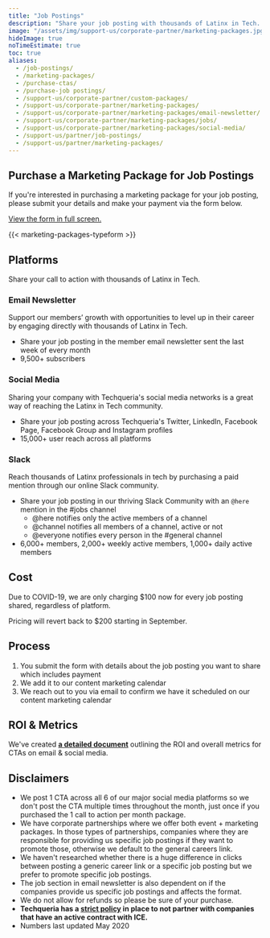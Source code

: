 ```yaml
---
title: "Job Postings"
description: "Share your job posting with thousands of Latinx in Tech. 📣"
image: "/assets/img/support-us/corporate-partner/marketing-packages.jpg"
hideImage: true
noTimeEstimate: true
toc: true
aliases:
  - /job-postings/
  - /marketing-packages/
  - /purchase-ctas/
  - /purchase-job postings/
  - /support-us/corporate-partner/custom-packages/
  - /support-us/corporate-partner/marketing-packages/
  - /support-us/corporate-partner/marketing-packages/email-newsletter/
  - /support-us/corporate-partner/marketing-packages/jobs/
  - /support-us/corporate-partner/marketing-packages/social-media/
  - /support-us/partner/job-postings/
  - /support-us/partner/marketing-packages/
---
```


## Purchase a Marketing Package for Job Postings

If you're interested in purchasing a marketing package for your job posting, please submit your details and make your payment via the form below.

<a href="https://techqueria.typeform.com/to/GveLjJ" rel="noopener" target="_blank">View the form in full screen.</a>

{{< marketing-packages-typeform >}}

## Platforms

Share your call to action with thousands of Latinx in Tech.

### Email Newsletter

Support our members’ growth with opportunities to level up in their career by engaging directly with thousands of Latinx in Tech.

- Share your job posting in the member email newsletter sent the last week of every month
- 9,500+ subscribers

### Social Media

Sharing your company with Techqueria's social media networks is a great way of reaching the Latinx in Tech community.

- Share your job posting across Techqueria's Twitter, LinkedIn, Facebook Page, Facebook Group and Instagram profiles
- 15,000+ user reach across all platforms

### Slack

Reach thousands of Latinx professionals in tech by purchasing a paid mention through our online Slack community.

- Share your job posting in our thriving Slack Community with an `@here` mention in the #jobs channel
  - @here notifies only the active members of a channel
  - @channel notifies all members of a channel, active or not
  - @everyone notifies every person in the #general channel
- 6,000+ members, 2,000+ weekly active members, 1,000+ daily active members

## Cost

Due to COVID-19, we are only charging $100 now for every job posting shared, regardless of platform.

Pricing will revert back to $200 starting in September.

## Process

1. You submit the form with details about the job posting you want to share which includes payment
2. We add it to our content marketing calendar
3. We reach out to you via email to confirm we have it scheduled on our content marketing calendar

## ROI & Metrics

We've created **[a detailed document](https://docs.google.com/document/d/1aZZA7UU5TsA_s_yGVZQMS10H7Nl1OKi9hYuJYRhc-3M/edit)** outlining the ROI and overall metrics for CTAs on email & social media.

## Disclaimers

- We post 1 CTA across all 6 of our major social media platforms so we don't post the CTA multiple times throughout the month, just once if you purchased the 1 call to action per month package.
- We have corporate partnerships where we offer both event + marketing packages. In those types of partnerships, companies where they are responsible for providing us specific job postings if they want to promote those, otherwise we default to the general careers link.
- We haven't researched whether there is a huge difference in clicks between posting a generic career link or a specific job posting but we prefer to promote specific job postings.
- The job section in email newsletter is also dependent on if the companies provide us specific job postings and affects the format.
- We do not allow for refunds so please be sure of your purchase.
- **Techqueria has a [strict policy](/about/no-tech-for-ice/) in place to not partner with companies that have an active contract with ICE.**
- Numbers last updated May 2020
